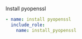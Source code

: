 Install pyopenssl

```yaml
- name: install pyopenssl
  include_role:
    name: install_pyopenssl
```